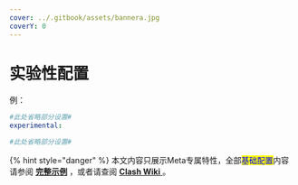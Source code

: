 ```yaml
---
cover: ../.gitbook/assets/bannera.jpg
coverY: 0
---
```


# 实验性配置

例：

```yaml
#此处省略部分设置#
experimental:

#此处省略部分设置#
```

{% hint style="danger" %}
本文内容只展示Meta专属特性，全部<mark style="color:blue;">基础配置</mark>内容请参阅 [**完整示例**](broken-reference) ，或者请查阅 [**Clash Wiki** ](https://lancellc.gitbook.io/clash/clash-config-file/general)。

